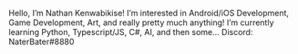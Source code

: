 Hello, I’m Nathan Kenwabikise!
I’m interested in Android/iOS Development, Game Development, Art, and really pretty much anything!
I’m currently learning Python, Typescript/JS, C#, AI, and then some...
Discord: NaterBater#8880

<!---
nikenwab/nikenwab is a ✨ special ✨ repository because its `README.md` (this file) appears on your GitHub profile.
You can click the Preview link to take a look at your changes.
--->
